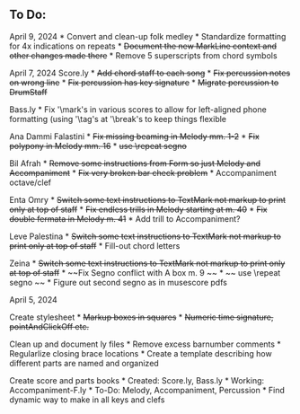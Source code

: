 To Do:
------

April 9, 2024
    * Convert and clean-up folk medley
    * Standardize formatting for 4x indications on repeats
    * ~~Document the new MarkLine context and other changes made there~~
    * Remove 5 superscripts from chord symbols

April 7, 2024
Score.ly
    * ~~Add chord staff to each song~~
    * ~~Fix percussion notes on wrong line~~
    * ~~Fix percussion has key signature~~
    * ~~Migrate percussion to DrumStaff~~

Bass.ly
    * Fix '\mark's in various scores to allow for left-aligned phone formatting (using '\tag's at '\break's to keep things flexible

Ana Dammi Falastini
    * ~~Fix missing beaming in Melody mm. 1-2~~
    * ~~Fix polypony in Melody mm. 16~~
    * ~~use \repeat segno~~

Bil Afrah
    * ~~Remove some instructions from Form so just Melody and Accompaniment~~
    * ~~Fix very broken bar check problem~~
    * Accompaniment octave/clef

Enta Omry
    * ~~Switch some text instructions to TextMark not markup to print only at top of staff~~
    * ~~Fix endless trills in Melody starting at m. 40~~
    * ~~Fix double fermata in Melody m. 41~~
    * Add trill to Accompaniment?

Leve Palestina
    * ~~Switch some text instructions to TextMark not markup to print only at top of staff~~
    * Fill-out chord letters

Zeina
    * ~~Switch some text instructions to TextMark not markup to print only at top of staff~~
    * ~~Fix Segno conflict with A box m. 9  ~~ 
    * ~~ use \repeat segno ~~
    * Figure out second segno as in musescore pdfs

April 5, 2024

Create stylesheet
    * ~~Markup boxes in squares~~
    * ~~Numeric time signature, pointAndClickOff etc.~~

Clean up and document ly files
    * Remove excess barnumber comments
    * Regularlize closing brace locations
    * Create a template describing how different parts are named and organized

Create score and parts books
    * Created: Score.ly, Bass.ly
    * Working: Accompaniment-F.ly
    * To-Do: Melody, Accompaniment, Percussion
    * Find dynamic way to make in all keys and clefs